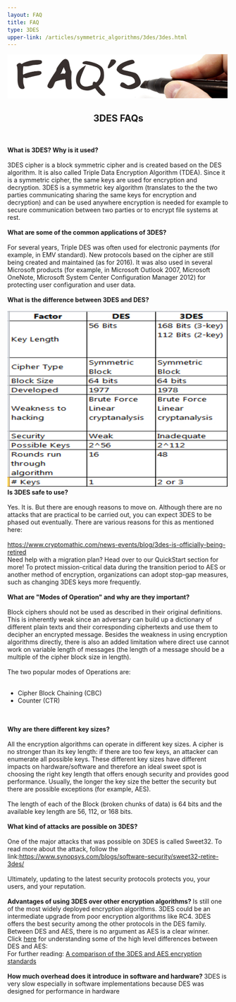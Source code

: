 ```yaml
---
layout: FAQ
title: FAQ
type: 3DES
upper-link: /articles/symmetric_algorithms/3des/3des.html
---
```

<p>
  <img src="/img/common/faqs.jpg" style="width:500px;height:100px;" class="center" />
  <center><h2>3DES FAQs</h2></center>
  <br /> <br />
  <strong>What is 3DES? Why is it used?</strong> <br /> <br />
  3DES cipher is a block symmetric cipher and is created based on the DES algorithm. It is also called Triple Data Encryption Algorithm (TDEA). Since it is a symmetric cipher, the same keys are used for encryption and decryption. 3DES is a symmetric key algorithm (translates to the the two parties communicating sharing the same keys for encryption and decryption) and can be used anywhere encryption is needed for example to secure communication between two parties or to encrypt file systems at rest.
  <br /> <br />
  <strong>What are some of the common applications of 3DES?</strong>
  <br /> <br />
  For several years, Triple DES was often used for electronic payments (for example, in EMV standard). New protocols based on the cipher are still being created and maintained (as for 2016). It was also used in several Microsoft products (for example, in Microsoft Outlook 2007, Microsoft OneNote, Microsoft System Center Configuration Manager 2012) for protecting user configuration and user data.
  <br /><br />
  <strong>What is the difference between 3DES and DES?</strong>
  <br /> <br />
  <img src="/img/des_versus_3des.jpg" style="width:500px;height:400px;" class="center" />
  <strong>Is 3DES safe to use?</strong>
  <br /> <br />
  Yes. It is. But there are enough reasons to move on. Although there are no attacks that are practical to be carried out, you can expect 3DES to be phased out eventually. There are various reasons for this as mentioned here:
  <br /> <br />
  <a href="https://www.cryptomathic.com/news-events/blog/3des-is-officially-being-retired"> https://www.cryptomathic.com/news-events/blog/3des-is-officially-being-retired </a>
  <br />
  Need help with a migration plan? Head over to our QuickStart section for more! To protect mission-critical data during the transition period to AES or another method of encryption, organizations can adopt stop-gap measures, such as changing 3DES keys more frequently.
  <br /><br />
  <strong>What are "Modes of Operation" and why are they important?</strong>
  <br /> <br />
  Block ciphers should not be used as described in their original definitions. This is inherently weak since an adversary can build up a dictionary of different plain texts and their corresponding ciphertexts and use them to decipher an encrypted message. Besides the weakness in using encryption algorithms directly, there is also an added limitation where direct use cannot work on variable length of messages (the length of a message should be a multiple of the cipher block size in length).
  <br /><br />
  The two popular modes of Operations are:
  <br /><br />
  <ul>
    <li>Cipher Block Chaining (CBC) </li>
    <li>Counter (CTR) </li>
  </ul>
  <br /> <br />
  <strong>Why are there different key sizes? </strong>
  <br /> <br />
  All the encryption algorithms can operate in different key sizes. A cipher is no stronger than its key length: if there are too few keys, an attacker can enumerate all possible keys. These different key sizes have different impacts on hardware/software and therefore an ideal sweet spot is choosing the right key length that offers enough security and provides good performance. Usually, the longer the key size the better the security but there are possible exceptions (for example, AES).
  <br /><br />
  The length of each of the Block (broken chunks of data) is 64 bits and the available key length are 56, 112, or 168 bits.
  <br /> <br />
  <strong>What kind of attacks are possible on 3DES?</strong>
  <br /> <br />
  One of the major attacks that was possible on 3DES is called Sweet32. To read more about the attack, follow the link:<a href="https://www.synopsys.com/blogs/software-security/sweet32-retire-3des/">https://www.synopsys.com/blogs/software-security/sweet32-retire-3des/</a>
  <br /> <br />
  Ultimately, updating to the latest security protocols protects you, your users, and your reputation.
  <br /> <br />
  <strong> Advantages of using 3DES over other encryption algorithms?  </strong>
  Is still one of the most widely deployed encryption algorithms. 3DES could be an intermediate upgrade from poor encryption algorithms like RC4. 3DES offers the best security among the other protocols in the DES family. Between DES and AES, there is no argument as AES is a clear winner.
  <br />
  Click <a href="https://techdifferences.com/difference-between-des-and-aes.html">here</a> for understanding some of the high level differences between DES and AES:
  <br />
  For further reading: <a href="https://www.researchgate.net/profile/Noura-Aleisa/publication/283178410_A_comparison_of_the_3DES_and_AES_encryption_standards/links/56d365a408ae059e37612702/A-comparison-of-the-3DES-and-AES-encryption-standards.pdf"> A comparison of the 3DES and AES encryption standards </a>
  <br /><br />
  <strong> How much overhead does it introduce in software and hardware? </strong>
  3DES is very slow especially in software implementations because DES was designed for performance in hardware
  <br />
</p>
